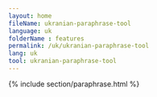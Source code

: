 ```yaml
---
layout: home
fileName: ukranian-paraphrase-tool
language: uk
folderName : features
permalink: /uk/ukranian-paraphrase-tool
lang: uk
tool: ukranian-paraphrase-tool
---
```

{% include section/paraphrase.html %}
